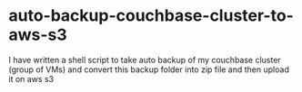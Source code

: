 # auto-backup-couchbase-cluster-to-aws-s3
I have written a shell script to take auto backup of my couchbase cluster (group of VMs) and convert this backup folder into zip file and then upload it on aws s3
